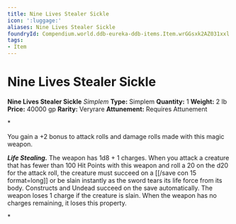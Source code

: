 ```yaml
---
title: Nine Lives Stealer Sickle
icon: ':luggage:'
aliases: Nine Lives Stealer Sickle
foundryId: Compendium.world.ddb-eureka-ddb-items.Item.wrGGsxk2AZ031xxl
tags:
- Item
---
```


# Nine Lives Stealer Sickle

**Nine Lives Stealer Sickle**
_Simplem_
**Type:** Simplem
**Quantity:** 1
**Weight:** 2 lb
**Price:** 40000 gp
**Rarity:** Veryrare
**Attunement:** Requires Attunement

*<p>You gain a +2 bonus to attack rolls and damage rolls made with this magic weapon.

***Life Stealing.*** The weapon has 1d8 + 1 charges. When you attack a creature that has fewer than 100 Hit Points with this weapon and roll a 20 on the d20 for the attack roll, the creature must succeed on a [[/save con 15 format=long]] or be slain instantly as the sword tears its life force from its body. Constructs and Undead succeed on the save automatically. The weapon loses 1 charge if the creature is slain. When the weapon has no charges remaining, it loses this property.</p>*